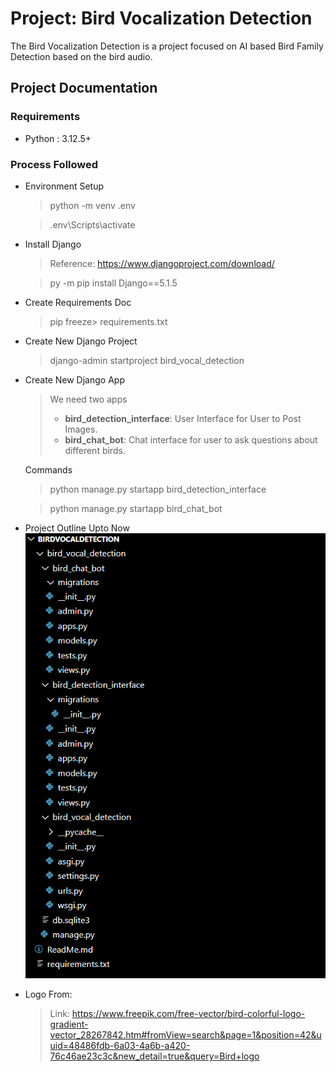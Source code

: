 # Project: Bird Vocalization Detection
The Bird Vocalization Detection is a project focused on AI based Bird Family Detection based on the bird audio.

## Project Documentation

### Requirements
- Python : 3.12.5+

### Process Followed
- Environment Setup
    > python -m venv .env

    > .env\Scripts\activate

- Install Django
    > Reference: https://www.djangoproject.com/download/

    > py -m pip install Django==5.1.5

- Create Requirements Doc
    > pip freeze> requirements.txt

- Create New Django Project
    > django-admin startproject bird_vocal_detection 

- Create New Django App
    > We need two apps
    > - **bird_detection_interface**: User Interface for User to Post Images.
    > - **bird_chat_bot**: Chat interface for user to ask questions about different birds.

    Commands
    > python manage.py startapp bird_detection_interface

    > python manage.py startapp bird_chat_bot

- Project Outline Upto Now
    ![project_outline](ReadMe_Static\Images\initial_project_outline.png)

- Logo From: 
    > Link: https://www.freepik.com/free-vector/bird-colorful-logo-gradient-vector_28267842.htm#fromView=search&page=1&position=42&uuid=48486fdb-6a03-4a6b-a420-76c46ae23c3c&new_detail=true&query=Bird+logo